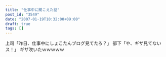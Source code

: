 ```yaml
---
title: "仕事中に聞こえた話"
post_id: "3549"
date: "2007-01-19T10:32:00+09:00"
draft: true
tags: []
---
```



上司「昨日、仕事中にしょこたんブログ見てたろ？」 部下「や、ギザ見てないス！」 ギザ吹いたｗｗｗｗｗ
